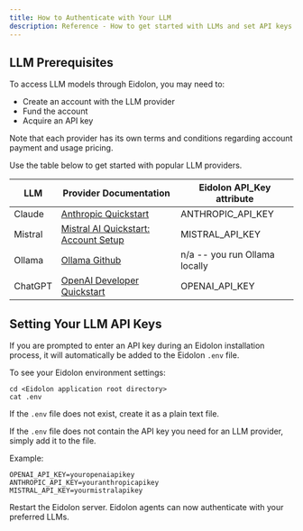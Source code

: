 ```yaml
---
title: How to Authenticate with Your LLM
description: Reference - How to get started with LLMs and set API keys
---
```


## LLM Prerequisites

To access LLM models through Eidolon, you may need to:

- Create an account with the LLM provider
- Fund the account
- Acquire an API key

Note that each provider has its own terms and conditions regarding account payment and usage pricing.

Use the table below to get started with popular LLM providers. 

| LLM | Provider Documentation | Eidolon API_Key attribute |
| --- | --- | --- |
| Claude | [Anthropic Quickstart](https://docs.anthropic.com/en/docs/quickstart)  | ANTHROPIC_API_KEY |
| Mistral | [Mistral AI Quickstart: Account Setup](https://docs.mistral.ai/getting-started/quickstart/#account-setup) | MISTRAL_API_KEY |
| Ollama | [Ollama Github](https://github.com/ollama/ollama)  | n/a -- you run Ollama locally |
| ChatGPT | [OpenAI Developer Quickstart](https://platform.openai.com/docs/quickstart)  | OPENAI_API_KEY |

## Setting Your LLM API Keys

If you are prompted to enter an API key during an Eidolon installation process, it will automatically be added to the Eidolon `.env` file. 

To see your Eidolon environment settings:

```console
cd <Eidolon application root directory>
cat .env
```

If the `.env` file does not exist, create it as a plain text file. 

If the `.env` file does not contain the API key you need for an LLM provider, simply add it to the file. 

Example:

```console
OPENAI_API_KEY=youropenaiapikey
ANTHROPIC_API_KEY=youranthropicapikey
MISTRAL_API_KEY=yourmistralapikey
```

Restart the Eidolon server. Eidolon agents can now authenticate with your preferred LLMs.